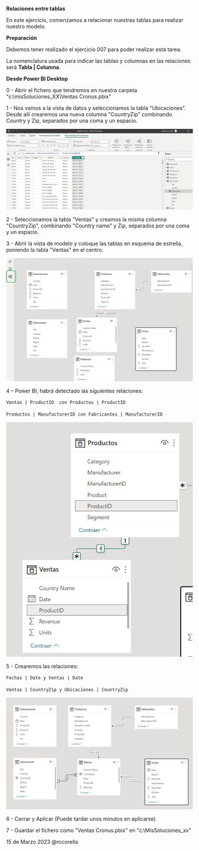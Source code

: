 ﻿

**Relaciones entre tablas**

En este ejercicio, comenzamos a relacionar nuestras tablas para realizar nuestro modelo.



**Preparación**


Debemos tener realizado el ejercicio 007 para poder realizar esta tarea.

La nomenclatura usada para indicar las tablas y columnas en las relaciones será **Tabla | Columna**.




**Desde Power BI Desktop**

0 - Abrir el fichero que tendremos en nuestra carpeta "c:\misSoluciones_XX\Ventas Cronus.pbix" 


1 - Nos vamos a la vista de datos y seleccionamos la tabla "Ubicaciones".  Desde allí crearemos una nueva columna "CountryZip" combinando Country y Zip, separados por una coma y un espacio.

![](Recursos/columnacalculada.png)

2 - Seleccionamos la tabla "Ventas" y creamos la misma columna "CountryZip", combinando "Country name" y Zip, separados por una coma y un espacio.

3 - Abrir la vista de modelo y coloque las tablas en esquema de estrella, poniendo la tabla "Ventas" en el centro.

![](Recursos/estrella.png)


4 – Power BI, habrá detectado las siguientes relaciones:

	Ventas | ProductID  con Productos | ProductID
	
	Productos | ManufacturerID con Fabricantes | ManufacturerID
	
![](Recursos/productoventas.png)	


5 - Crearemos las relaciones:

	Fechas | Date y Ventas | Date
	
	Ventas | CountryZip y Ubicaciones | CountryZip
	
	

![](Recursos/final.png)
 
	



6 - Cerrar y Aplicar (Puede tardar unos minutos en aplicarse)

7 - Guardar el fichero como "Ventas Cronus.pbix" en "c:\MisSoluciones_xx\" 




15 de Marzo 2023        @rccorella
